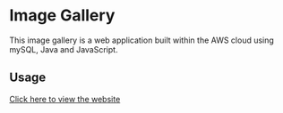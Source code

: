 # Image Gallery

This image gallery is a web application built within the AWS cloud using mySQL, Java and JavaScript.

## Usage

[Click here to view the website](http://gallery-img.eu-central-1.elasticbeanstalk.com)
